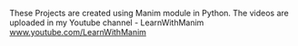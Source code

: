These Projects are created using Manim module in Python. The videos are uploaded in my Youtube channel - LearnWithManim
www.youtube.com/LearnWithManim
